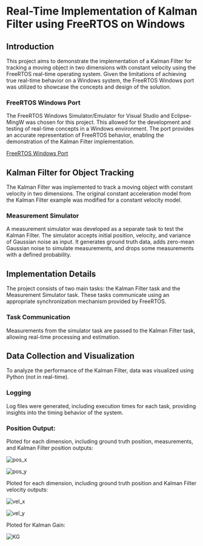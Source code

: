 # Real-Time Implementation of Kalman Filter using FreeRTOS on Windows

## Introduction
This project aims to demonstrate the implementation of a Kalman Filter for tracking a moving object in two dimensions with constant velocity using the FreeRTOS real-time operating system. Given the limitations of achieving true real-time behavior on a Windows system, the FreeRTOS Windows port was utilized to showcase the concepts and design of the solution.

### FreeRTOS Windows Port
The FreeRTOS Windows Simulator/Emulator for Visual Studio and Eclipse-MingW was chosen for this project. This allowed for the development and testing of real-time concepts in a Windows environment. The port provides an accurate representation of FreeRTOS behavior, enabling the demonstration of the Kalman Filter implementation.

[FreeRTOS Windows Port](https://www.freertos.org/FreeRTOS-Windows-Simulator-Emulator-for-Visual-Studio-and-Eclipse-MingW.html)

## Kalman Filter for Object Tracking
The Kalman Filter was implemented to track a moving object with constant velocity in two dimensions. The original constant acceleration model from the Kalman Filter example was modified for a constant velocity model.

### Measurement Simulator
A measurement simulator was developed as a separate task to test the Kalman Filter. The simulator accepts initial position, velocity, and variance of Gaussian noise as input. It generates ground truth data, adds zero-mean Gaussian noise to simulate measurements, and drops some measurements with a defined probability.

## Implementation Details
The project consists of two main tasks: the Kalman Filter task and the Measurement Simulator task. These tasks communicate using an appropriate synchronization mechanism provided by FreeRTOS.

### Task Communication
Measurements from the simulator task are passed to the Kalman Filter task, allowing real-time processing and estimation.

## Data Collection and Visualization
To analyze the performance of the Kalman Filter, data was visualized using Python (not in real-time).

### Logging
Log files were generated, including execution times for each task, providing insights into the timing behavior of the system.

### Position Output:
Ploted for each dimension, including ground truth position, measurements, and Kalman Filter position outputs:

![pos_x](https://github.com/kutaykivik/Kalman-Filter-Simulation/assets/89020731/2452d07a-0627-4ab6-97b2-a8f033ef0ba1)

![pos_y](https://github.com/kutaykivik/Kalman-Filter-Simulation/assets/89020731/d5816b3c-6d56-4944-810d-75b470d7b0e1)

Ploted for each dimension, including ground truth position and Kalman Filter velocity outputs:

![vel_x](https://github.com/kutaykivik/Kalman-Filter-Simulation/assets/89020731/86ee16e8-2144-4604-9fea-4f79b868ca1f)

![vel_y](https://github.com/kutaykivik/Kalman-Filter-Simulation/assets/89020731/b9295424-3fb3-4dce-8416-3518b6610514)

Ploted for Kalman Gain:

![KG](https://github.com/kutaykivik/Kalman-Filter-Simulation/assets/89020731/3093fde9-b98f-42d7-b084-ba393247bb71)



